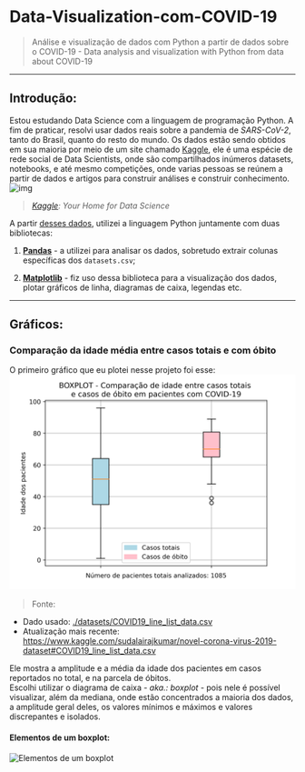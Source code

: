 # Data-Visualization-com-COVID-19
> Análise e visualização de dados com Python a partir de dados sobre o COVID-19 - Data analysis and visualization with Python from data about COVID-19
---

## Introdução:
Estou estudando Data Science com a linguagem de programação Python. A fim de praticar, resolvi usar dados reais sobre a pandemia de _SARS-CoV-2_, tanto do Brasil, quanto do resto do mundo.
Os dados estão sendo obtidos em sua maioria por meio de um site chamado [Kaggle](https://www.kaggle.com/), ele é uma espécie de rede social de Data Scientists, onde são compartilhados inúmeros datasets, notebooks, e até mesmo competições, onde varias pessoas se reúnem a partir de dados e artigos para construir análises e construir conhecimento.
![img](https://i.imgur.com/NtbYcIs.png)
> _[Kaggle](https://www.kaggle.com/): Your Home for Data Science_

A partir [desses dados](./datasets), utilizei a linguagem Python juntamente com duas bibliotecas:

1. [**Pandas**](https://pandas.pydata.org/) - a utilizei para analisar os dados, sobretudo extrair colunas específicas dos `datasets.csv`;

2. [**Matplotlib**](https://matplotlib.org/) - fiz uso dessa biblioteca para a visualização dos dados, plotar gráficos de linha, diagramas de caixa, legendas etc.

-----
## Gráficos:
### Comparação da idade média entre casos totais e com óbito
O primeiro gráfico que eu plotei nesse projeto foi esse:
![BOXPLOT-Comparacao-de-idade-entre-casos-totais-e-casos-de-obito-em-pacientes-com-COVID-19](https://raw.githubusercontent.com/luisfelipesdn12/Data-Visualization-com-COVID-19/master/img/BOXPLOT-Comparacao-de-idade-entre-casos-totais-e-casos-de-obito-em-pacientes-com-COVID-19.png)
> Fonte:
  - Dado usado: [./datasets/COVID19_line_list_data.csv](./datasets/COVID19_line_list_data.csv)
  - Atualização mais recente: https://www.kaggle.com/sudalairajkumar/novel-corona-virus-2019-dataset#COVID19_line_list_data.csv

Ele mostra a amplitude e a média da idade dos pacientes em casos reportados no total, e na parcela de óbitos.   
Escolhi utilizar o diagrama de caixa - *aka.: boxplot* - pois nele é possível visualizar, além da mediana, onde estão concentrados a maioria dos dados, a amplitude geral deles, os valores mínimos e máximos e valores discrepantes e isolados.

#### Elementos de um boxplot:
![Elementos de um boxplot](https://upload.wikimedia.org/wikipedia/commons/c/c9/Elements_of_a_boxplot_pt.svg)
